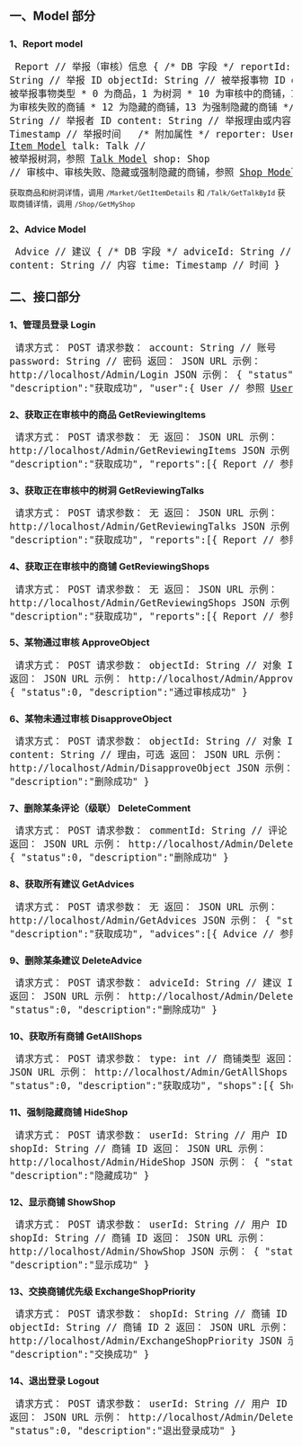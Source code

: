 ## 一、Model 部分

### 1、Report model
<big><pre>
Report // 举报（审核）信息
{
    /\* DB 字段 \*/
    reportId: String            // 举报 ID
    objectId: String            // 被举报事物 ID
    objectType: int             /* 被举报事物类型
                                 \* 0 为商品，1 为树洞
                                 \* 10 为审核中的商铺，11 为审核失败的商铺
                                 \* 12 为隐藏的商铺，13 为强制隐藏的商铺
                                 \*/
    userId: String              // 举报者 ID
    content: String             // 举报理由或内容
    reportTime: Timestamp       // 举报时间
 
    /\* 附加属性 \*/
    reporter: User              // 举报者，参照 [User Model](Home.md#5user-model)
    item: Item                  // 被举报商品，参照 [Item Model](Home.md#1item-model)
    talk: Talk                  // 被举报树洞，参照 [Talk Model](Talk.md#1talk-model)
    shop: Shop                  // 审核中、审核失败、隐藏或强制隐藏的商铺，参照 [Shop Model](Shop.md#1shop-model)
}
</pre></big>

获取商品和树洞详情，调用 `/Market/GetItemDetails` 和 `/Talk/GetTalkById`
获取商铺详情，调用 `/Shop/GetMyShop`

### 2、Advice Model
<big><pre>
Advice // 建议
{
    /\* DB 字段 \*/
    adviceId: String            // 建议 ID
    content: String             // 内容
    time: Timestamp             // 时间
}
</pre></big>

## 二、接口部分

### 1、管理员登录 Login
<big><pre>
请求方式：    POST
请求参数：    account: String    // 账号
             password: String	// 密码
返回：       JSON
URL 示例：   http://localhost/Admin/Login
JSON 示例：
{
    "status":0,
    "description":"获取成功",
    "user":{
        User                    // 参照 [User Model](Home.md#5user-model)
    }
}
</pre></big>

### 2、获取正在审核中的商品 GetReviewingItems
<big><pre>
请求方式：    POST
请求参数：    无
返回：       JSON
URL 示例：   http://localhost/Admin/GetReviewingItems
JSON 示例：
{
    "status":0,
    "description":"获取成功",
    "reports":[{
        Report                  // 参照 [Report Model](#1report-model)，已加载 reporter 和 item
    }]
}
</pre></big>

### 3、获取正在审核中的树洞 GetReviewingTalks
<big><pre>
请求方式：    POST
请求参数：    无
返回：       JSON
URL 示例：   http://localhost/Admin/GetReviewingTalks
JSON 示例：
{
    "status":0,
    "description":"获取成功",
    "reports":[{
        Report                  // 参照 [Report Model](#1report-model)，已加载 reporter 和 talk
    }]
}
</pre></big>

### 4、获取正在审核中的商铺 GetReviewingShops
<big><pre>
请求方式：    POST
请求参数：    无
返回：       JSON
URL 示例：   http://localhost/Admin/GetReviewingShops
JSON 示例：
{
    "status":0,
    "description":"获取成功",
    "reports":[{
        Report                  // 参照 [Report Model](#1report-model)，已加载 reporter 和 shop
    }]
}
</pre></big>

### 5、某物通过审核 ApproveObject
<big><pre>
请求方式：    POST
请求参数：    objectId: String   // 对象 ID
返回：       JSON
URL 示例：   http://localhost/Admin/ApproveObject
JSON 示例：
{
    "status":0,
    "description":"通过审核成功"
}
</pre></big>

### 6、某物未通过审核 DisapproveObject
<big><pre>
请求方式：    POST
请求参数：    objectId: String   // 对象 ID
             content: String    // 理由，可选
返回：       JSON
URL 示例：   http://localhost/Admin/DisapproveObject
JSON 示例：
{
    "status":0,
    "description":"删除成功"
}
</pre></big>

### 7、删除某条评论（级联） DeleteComment
<big><pre>
请求方式：    POST
请求参数：    commentId: String  // 评论 ID
返回：       JSON
URL 示例：   http://localhost/Admin/DeleteComment
JSON 示例：
{
    "status":0,
    "description":"删除成功"
}
</pre></big>

### 8、获取所有建议 GetAdvices
<big><pre>
请求方式：    POST
请求参数：    无
返回：       JSON
URL 示例：   http://localhost/Admin/GetAdvices
JSON 示例：
{
    "status":0,
    "description":"获取成功",
    "advices":[{
        Advice                  // 参照 [Advice Model](#2advice-model)
    }]
}
</pre></big>

### 9、删除某条建议 DeleteAdvice
<big><pre>
请求方式：    POST
请求参数：    adviceId: String   // 建议 ID
返回：       JSON
URL 示例：   http://localhost/Admin/DeleteAdvice
JSON 示例：
{
    "status":0,
    "description":"删除成功"
}
</pre></big>

### 10、获取所有商铺 GetAllShops
<big><pre>
请求方式：    POST
请求参数：    type: int          // 商铺类型
返回：       JSON
URL 示例：   http://localhost/Admin/GetAllShops
JSON 示例：
{
    "status":0,
    "description":"获取成功",
    "shops":[{
        Shop                    // 参照 [Shop Model](Shop.md#1shop-model)，已加载 reviewType
    }]
}
</pre></big>

### 11、强制隐藏商铺 HideShop
<big><pre>
请求方式：    POST
请求参数：    userId: String     // 用户 ID
             shopId: String     // 商铺 ID
返回：       JSON
URL 示例：   http://localhost/Admin/HideShop
JSON 示例：
{
    "status":0,
    "description":"隐藏成功"
}
</pre></big>

### 12、显示商铺 ShowShop
<big><pre>
请求方式：    POST
请求参数：    userId: String     // 用户 ID
             shopId: String     // 商铺 ID
返回：       JSON
URL 示例：   http://localhost/Admin/ShowShop
JSON 示例：
{
    "status":0,
    "description":"显示成功"
}
</pre></big>

### 13、交换商铺优先级 ExchangeShopPriority
<big><pre>
请求方式：    POST
请求参数：    shopId: String     // 商铺 ID 1
             objectId: String   // 商铺 ID 2
返回：       JSON
URL 示例：   http://localhost/Admin/ExchangeShopPriority
JSON 示例：
{
    "status":0,
    "description":"交换成功"
}
</pre></big>

### 14、退出登录 Logout
<big><pre>
请求方式：    POST
请求参数：    userId: String     // 用户 ID
返回：       JSON
URL 示例：   http://localhost/Admin/DeleteAdvice
JSON 示例：
{
    "status":0,
    "description":"退出登录成功"
}
</pre></big>

